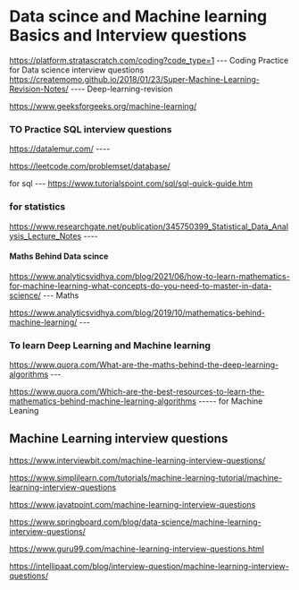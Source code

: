 # Data scince and Machine learning Basics and Interview questions
https://platform.stratascratch.com/coding?code_type=1   --- Coding Practice for Data science interview questions
https://createmomo.github.io/2018/01/23/Super-Machine-Learning-Revision-Notes/ ----  Deep-learning-revision

https://www.geeksforgeeks.org/machine-learning/


### TO Practice SQL interview questions
https://datalemur.com/  ---- 

https://leetcode.com/problemset/database/ 


for sql --- https://www.tutorialspoint.com/sql/sql-quick-guide.htm

### for statistics
https://www.researchgate.net/publication/345750399_Statistical_Data_Analysis_Lecture_Notes  ---- 


#### Maths Behind Data scince

https://www.analyticsvidhya.com/blog/2021/06/how-to-learn-mathematics-for-machine-learning-what-concepts-do-you-need-to-master-in-data-science/ --- Maths

https://www.analyticsvidhya.com/blog/2019/10/mathematics-behind-machine-learning/ --- 


### To learn Deep Learning and Machine learning

https://www.quora.com/What-are-the-maths-behind-the-deep-learning-algorithms   --- 

https://www.quora.com/Which-are-the-best-resources-to-learn-the-mathematics-behind-machine-learning-algorithms  ----- for Machine Leaning

## Machine Learning interview questions
https://www.interviewbit.com/machine-learning-interview-questions/   


https://www.simplilearn.com/tutorials/machine-learning-tutorial/machine-learning-interview-questions


https://www.javatpoint.com/machine-learning-interview-questions


https://www.springboard.com/blog/data-science/machine-learning-interview-questions/

https://www.guru99.com/machine-learning-interview-questions.html

https://intellipaat.com/blog/interview-question/machine-learning-interview-questions/
